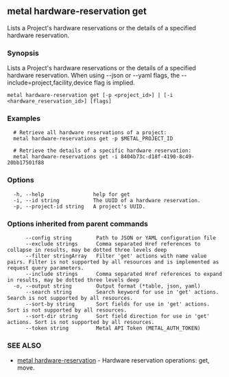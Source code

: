 ## metal hardware-reservation get

Lists a Project's hardware reservations or the details of a specified hardware reservation.

### Synopsis

Lists a Project's hardware reservations or the details of a specified hardware reservation. When using --json or --yaml flags, the --include=project,facility,device flag is implied.

```
metal hardware-reservation get [-p <project_id>] | [-i <hardware_reservation_id>] [flags]
```

### Examples

```
  # Retrieve all hardware reservations of a project:
  metal hardware-reservations get -p $METAL_PROJECT_ID
  
  # Retrieve the details of a specific hardware reservation:
  metal hardware-reservations get -i 8404b73c-d18f-4190-8c49-20bb17501f88
```

### Options

```
  -h, --help                help for get
  -i, --id string           The UUID of a hardware reservation.
  -p, --project-id string   A project's UUID.
```

### Options inherited from parent commands

```
      --config string        Path to JSON or YAML configuration file
      --exclude strings      Comma separated Href references to collapse in results, may be dotted three levels deep
      --filter stringArray   Filter 'get' actions with name value pairs. Filter is not supported by all resources and is implemented as request query parameters.
      --include strings      Comma separated Href references to expand in results, may be dotted three levels deep
  -o, --output string        Output format (*table, json, yaml)
      --search string        Search keyword for use in 'get' actions. Search is not supported by all resources.
      --sort-by string       Sort fields for use in 'get' actions. Sort is not supported by all resources.
      --sort-dir string      Sort field direction for use in 'get' actions. Sort is not supported by all resources.
      --token string         Metal API Token (METAL_AUTH_TOKEN)
```

### SEE ALSO

* [metal hardware-reservation](metal_hardware-reservation.md)	 - Hardware reservation operations: get, move.

